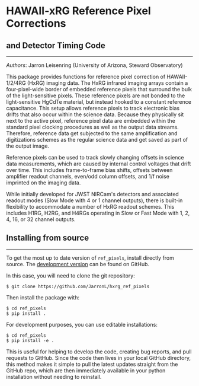 # HAWAII-xRG Reference Pixel Corrections

## and Detector Timing Code
--------------------- 

*Authors*: Jarron Leisenring (University of Arizona, Steward Observatory)

This package provides functions for reference pixel correction of HAWAII-1/2/4RG (HxRG) imaging data. The HxRG infrared imaging arrays contain a four-pixel-wide border of embedded reference pixels that surround the bulk of the light-sensitive pixels. These reference pixels are not bonded to the light-sensitive HgCdTe material, but instead hooked to a constant reference capacitance. This setup allows reference pixels to track electronic bias drifts that also occur within the science data. Because they physically sit next to the active pixel, reference pixel data are embedded within the standard pixel clocking procedures as well as the output data streams. Therefore, reference data get subjected to the same amplification and digitizations schemes as the regular science data and get saved as part of the output image.

Reference pixels can be used to track slowly changing offsets in science data measurements, which are caused by internal control voltages that drift over time. This includes frame-to-frame bias shifts, offsets between amplifier readout channels, even/odd column offsets, and 1/f noise imprinted on the imaging data.

While initially developed for JWST NIRCam's detectors and associated readout modes (Slow Mode with 4 or 1 channel outputs), there is built-in flexibility to accommodate a number of HxRG readout schemes. This includes H1RG, H2RG, and H4RGs operating in Slow or Fast Mode with 1, 2, 4, 16, or 32 channel outputs. 

## Installing from source
--------------------- 

To get the most up to date version of ``ref_pixels``, install directly from source. The [development version](https://github.com/JarronL/pynrc>) can be found on GitHub.

In this case, you will need to clone the git repository:
```
$ git clone https://github.com/JarronL/hxrg_ref_pixels
```
Then install the package with:
```
$ cd ref_pixels
$ pip install .
```
For development purposes, you can use editable installations:
```
$ cd ref_pixels
$ pip install -e .
```
This is useful for helping to develop the code, creating bug reports, and pull requests to GitHub. Since the code then lives in your local GitHub directory, this method makes it simple to pull the latest updates straight from the GitHub repo, which are then immediately available in your python installation without needing to reinstall.